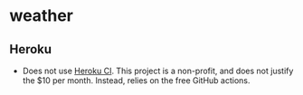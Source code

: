 # weather

## Heroku
- Does not use [Heroku CI][heroku_ci]. This project is a non-profit, and does not justify the $10 per month. Instead, relies on the free GitHub actions.

[heroku_ci]: https://devcenter.heroku.com/articles/heroku-ci
